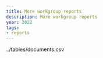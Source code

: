```yaml
---
title: More workgroup reports
description: More workgroup reports
year: 2022
tags:
- reports
---
```

../tables/documents.csv